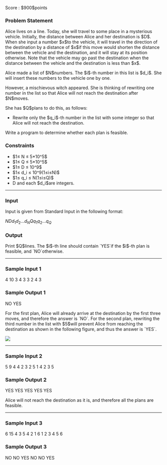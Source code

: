 
<div>

<span>

<span>

<p>
Score : $900$points
</p>

<div>

<section>

### **Problem Statement**

<p>
Alice lives on a line. Today, she will travel to some place in a mysterious vehicle.
Initially, the distance between Alice and her destination is $D$. When she input a number $x$to the vehicle, it will travel in the direction of the destination by a distance of $x$if this move would shorten the distance between the vehicle and the destination, and it will stay at its position otherwise. Note that the vehicle may go past the destination when the distance between the vehicle and the destination is less than $x$.
</p>

<p>
Alice made a list of $N$numbers. The $i$-th number in this list is $d_i$. She will insert these numbers to the vehicle one by one.
</p>

<p>
However, a mischievous witch appeared. She is thinking of rewriting one number in the list so that Alice will not reach the destination after $N$moves.
</p>

<p>
She has $Q$plans to do this, as follows:
</p>

<ul>

<li>
Rewrite only the $q_i$-th number in the list with some integer so that Alice will not reach the destination.
</li>

</ul>

<p>
Write a program to determine whether each plan is feasible.
</p>

</section>

</div>

<div>

<section>

### **Constraints**

<ul>

<li>
$1≤ N ≤ 5*10^5$
</li>

<li>
$1≤ Q ≤ 5*10^5$
</li>

<li>
$1≤ D ≤ 10^9$
</li>

<li>
$1≤ d_i ≤ 10^9(1≤i≤N)$
</li>

<li>
$1≤ q_i ≤ N(1≤i≤Q)$
</li>

<li>
D and each $d_i$are integers.
</li>

</ul>

</section>

</div>

---

<div>

<div>

<section>

### **Input**

<p>
Input is given from Standard Input in the following format:
</p>

<div>

$N$$D$$d_1$$d_2$$...$$d_N$$Q$$q_1$$q_2$$...$$q_Q$
</div>

</section>

</div>

<div>

<section>

### **Output**

<p>
Print $Q$lines. The $i$-th line should contain `YES`if the $i$-th plan is feasible, and `NO`otherwise.
</p>

</section>

</div>

</div>

---

<div>

<section>

### **Sample Input 1**

<div>

4 10
3 4 3 3
2
4 3

</div>

</section>

</div>

<div>

<section>

### **Sample Output 1**

<div>

NO
YES

</div>

<p>
For the first plan, Alice will already arrive at the destination by the first three moves, and therefore the answer is `NO`.
For the second plan, rewriting the third number in the list with $5$will prevent Alice from reaching the destination as shown in the following figure, and thus the answer is `YES`.
</p>

<p>

<img src="https://atcoder.jp/img/arc072/f6a4307ef86847bc8fa68d0952f7127c.png">

</img>

</p>

</section>

</div>

---

<div>

<section>

### **Sample Input 2**

<div>

5 9
4 4 2 3 2
5
1 4 2 3 5

</div>

</section>

</div>

<div>

<section>

### **Sample Output 2**

<div>

YES
YES
YES
YES
YES

</div>

<p>
Alice will not reach the destination as it is, and therefore all the plans are feasible.
</p>

</section>

</div>

---

<div>

<section>

### **Sample Input 3**

<div>

6 15
4 3 5 4 2 1
6
1 2 3 4 5 6

</div>

</section>

</div>

<div>

<section>

### **Sample Output 3**

<div>

NO
NO
YES
NO
NO
YES

</div>

</section>

</div>

</span>

</span>

</div>
